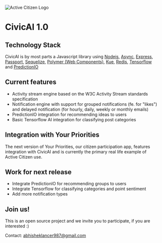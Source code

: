 ![Active Citizen Logo](https://s3.amazonaws.com/yrpri-direct-asset/ac_yp_flyer_2.png)

# CivicAI 1.0

## Technology Stack
CivicAI is by most parts a Javascript library using 
<a href="https://github.com/nodejs/node" target="_blank">Nodejs</a>, <a href="https://github.com/caolan/async" target="_blank">Async</a>, <a href="https://github.com/expressjs/express" target="_blank">Express</a>, <a href="https://github.com/jaredhanson/passport" target="_blank">Passport</a>, <a href="https://github.com/sequelize/sequelize" target="_blank">Sequelize</a>, <a href="https://github.com/Polymer/polymer" target="_blank">Polymer (Web Components)</a>, <a href="https://github.com/Automattic/kue" target="_blank">Kue</a>, <a href="https://github.com/antirez/redis" target="_blank">Redis</a>, <a href="https://github.com/tensorflow/tensorflow" target="_blank">Tensorflow</a> and <a href="https://github.com/PredictionIO/PredictionIO" target="_blank">PredictionIO</a>

## Current features
- Activity stream engine based on the W3C Activity Stream standards specification
- Notification engine with support for grouped notifications (fe. for "likes") and delayed notification (for hourly, daily, weekly or monthly emails)
- PredictionIO integration for recommending ideas to users
- Basic Tensorflow AI integration for classifying post categories

## Integration with Your Priorities
The next version of Your Priorities, our citizen participation app, features integration with CivicAI and is currently the primary
real life example of Active Citizen use. 

## Work for next release

- Integrate PredictionIO for recommending groups to users
- Integrate Tensorflow for classifying categories and point sentiment
- Add more notification types


## Join us!
This is an open source project and we invite you to participate, if you are interested :)

Contact: abhisheklancer987@gmail.com
